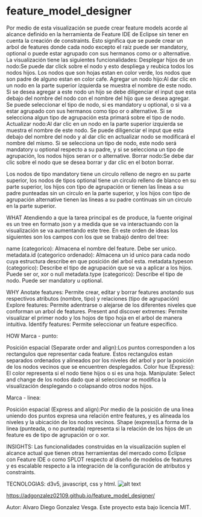 # feature_model_designer
Por medio de esta visualización se puede crear feature models acorde al alcance definido en la herramienta de Feature IDE de Eclipse sin tener en cuenta la creación de constraints. Esto significa que se puede crear un arbol de features donde cada nodo excepto el raiz puede ser mandatory, optional o puede estar agrupado con sus hermanos como or o alternative. 
La visualización tiene las siguientes funcionalidades: 
Desplegar hijos de un nodo:Se puede dar click sobre el nodo y esto despliega y reubica todos los nodos hijos. Los nodos que son hojas estan en color verde, los nodos que son padre de alguno estan en color cafe.
Agregar un nodo hijo:Al dar clic en un nodo en la parte superior izquierda se muestra el nombre de este nodo. Si se desea agregar a este nodo un hijo se debe diligenciar el input que esta debajo del nombre del nodo con el nombre del hijo que se desea agregar. Se puede seleccionar el tipo de nodo, si es mandatory u optional, o si va a estar agrupado con sus hermanos como tipo or o alternative. Si se selecciona algun tipo de agrupación esta primará sobre el tipo de nodo.
Actualizar nodo:Al dar clic en un nodo en la parte superior izquierda se muestra el nombre de este nodo. Se puede diligenciar el input que esta debajo del nombre del nodo y al dar clic en actualizar nodo se modificará el nombre del mismo. Si se selecciona un tipo de nodo, este nodo será mandatory u optional respecto a su padre, y si se selecciona un tipo de agrupación, los nodos hijos seran or o alternative.
Borrar nodo:Se debe dar clic sobre el nodo que se desea borrar y dar clic en el boton borrar. 

Los nodos de tipo mandatory tiene un circulo relleno de negro en su parte superior, los nodos de tipos optional tiene un circulo relleno de blanco en su parte superior, los hijos con tipo de agrupación or tienen las lineas a su padre punteadas sin un circulo en la parte superior, y los hijos con tipo de agrupación alternative tienen las lineas a su padre continuas sin un circulo en la parte superior.

WHAT
Atendiendo a que la tarea principal es de produce, la fuente original es un tree en formato json y a medida que se va interactuando con la visualización se va aumentando este tree. En este orden de ideas los siguientes son los campos con los que se trabajó dentro del tree: 

name (categorico): Almacena el nombre del feature. Debe ser unico.
metadata.id (categorico ordenado): Almacena un id unico para cada nodo cuya estructura describe en que posición del arbol esta.
metadata.typeson (categorico): Describe el tipo de agrupación que se va a aplicar a los hijos. Puede ser or, xor o null
metadata.type (categorico): Describe el tipo de nodo. Puede ser mandatory u optional.

WHY
Anotate features: Permite crear, editar y borrar features anotando sus respectivos atributos (nombre, tipo) y relaciones (tipo de agrupación)
Explore features: Permite adentrarse o alejarse de los diferentes niveles que conforman un arbol de features.
Present and discover extremes: Permite visualizar el primer nodo y los hojos de tipo hoja en el arbol de manera intuitiva.
Identify features: Permite seleccionar un feature especifico. 

HOW
Marca - punto:

Posición espacial (Separate order and align):Los puntos corresponden a los rectangulos que representar cada feature. Estos rectangulos estan separados ordenados y alineados por los niveles del arbol y por la posición de los nodos vecinos que se encuentren desplegados.
Color hue (Express): El color representa si el nodo tiene hijos o si es una hoja. 
Manipulate: Select and change de los nodos dado que al seleccionar se modifica la visualización desplegando o colapsando otros nodos hijos.


Marca - linea:

Posición espacial (Express and align):Por medio de la posición de una linea uniendo dos puntos expresa una relación entre features, y es alineada los niveles y la ubicación de los nodos vecinos.
Shape (express)La forma de la linea (punteada, o no punteada) representa si la relación de los hijos de un feature es de tipo de agrupación or o xor.

INSIGHTS: 
Las funcionalidades construidas en la visualización suplen el alcance actual que tienen otras herramientas del mercado como Eclipse con Feature IDE o como SPLOT respecto al diseño de modelos de features y es escalable respecto a la integración de la configuración de atributos y constraints.

TECNOLOGIAS: 
d3v5, javascript, css y html.
  ![alt text](https://s3.us-east-2.amazonaws.com/testing.alvarod/captura.PNG)

https://adgonzalez02109.github.io/feature_model_designer/

Autor: Alvaro Diego Gonzalez Vesga.
Este proyecto esta bajo licencia MIT.
